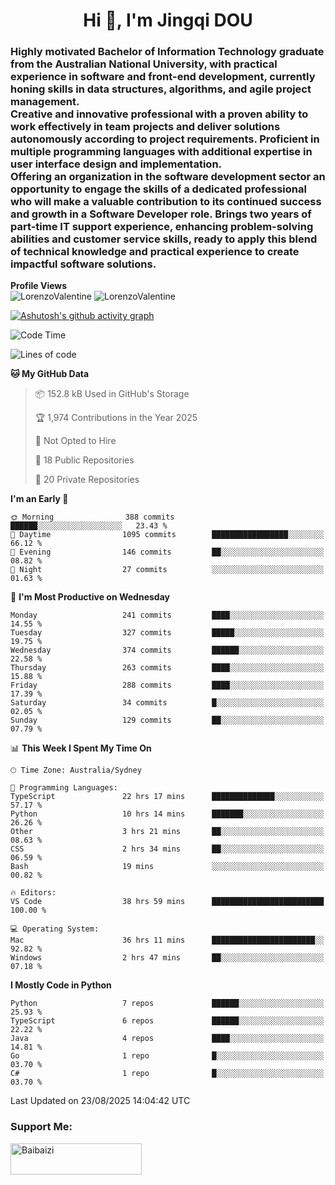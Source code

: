 <h1 align="center">Hi 👋, I'm Jingqi DOU</h1>
<h3 align="left">
Highly motivated Bachelor of Information Technology graduate from the Australian National University, with practical experience in software and front-end development, currently honing skills in data structures, algorithms, and agile project management. <br>
Creative and innovative professional with a proven ability to work effectively in team projects and deliver solutions autonomously according to project requirements. Proficient in multiple programming languages with additional expertise in user interface design and implementation. <br>
Offering an organization in the software development sector an opportunity to engage the skills of a dedicated professional who will make a valuable contribution to its continued success and growth in a Software Developer role. Brings two years of part-time IT support experience, enhancing problem-solving abilities and customer service skills, ready to apply this blend of technical knowledge and practical experience to create impactful software solutions. 
</h3>

**Profile Views**<br>
<img src="https://count.getloli.com/@LorenzoValentine?name=LorenzoValentine&theme=asoul&padding=7&offset=0&align=center&scale=2&pixelated=1&darkmode=auto&prefix=020315" alt="LorenzoValentine" theme="rule34" />
<img src="https://count.getloli.com/@LorenzoValentine?name=LorenzoValentine&theme=food&padding=7&offset=0&align=center&scale=2&pixelated=1&darkmode=auto&prefix=020315" alt="LorenzoValentine" theme="rule34" />

[![Ashutosh's github activity graph](https://github-readme-activity-graph.vercel.app/graph?username=LorenzoValentine&theme=rogue)](https://github.com/ashutosh00710/github-readme-activity-graph)

<!--START_SECTION:waka-->
![Code Time](http://img.shields.io/badge/Code%20Time-2%2C230%20hrs%2029%20mins-blue)

![Lines of code](https://img.shields.io/badge/From%20Hello%20World%20I%27ve%20Written-361.4%20thousand%20lines%20of%20code-blue)

**🐱 My GitHub Data** 

> 📦 152.8 kB Used in GitHub's Storage 
 > 
> 🏆 1,974 Contributions in the Year 2025
 > 
> 🚫 Not Opted to Hire
 > 
> 📜 18 Public Repositories 
 > 
> 🔑 20 Private Repositories 
 > 
**I'm an Early 🐤** 

```text
🌞 Morning                388 commits         ██████░░░░░░░░░░░░░░░░░░░   23.43 % 
🌆 Daytime                1095 commits        █████████████████░░░░░░░░   66.12 % 
🌃 Evening                146 commits         ██░░░░░░░░░░░░░░░░░░░░░░░   08.82 % 
🌙 Night                  27 commits          ░░░░░░░░░░░░░░░░░░░░░░░░░   01.63 % 
```
📅 **I'm Most Productive on Wednesday** 

```text
Monday                   241 commits         ████░░░░░░░░░░░░░░░░░░░░░   14.55 % 
Tuesday                  327 commits         █████░░░░░░░░░░░░░░░░░░░░   19.75 % 
Wednesday                374 commits         ██████░░░░░░░░░░░░░░░░░░░   22.58 % 
Thursday                 263 commits         ████░░░░░░░░░░░░░░░░░░░░░   15.88 % 
Friday                   288 commits         ████░░░░░░░░░░░░░░░░░░░░░   17.39 % 
Saturday                 34 commits          █░░░░░░░░░░░░░░░░░░░░░░░░   02.05 % 
Sunday                   129 commits         ██░░░░░░░░░░░░░░░░░░░░░░░   07.79 % 
```


📊 **This Week I Spent My Time On** 

```text
🕑︎ Time Zone: Australia/Sydney

💬 Programming Languages: 
TypeScript               22 hrs 17 mins      ██████████████░░░░░░░░░░░   57.17 % 
Python                   10 hrs 14 mins      ███████░░░░░░░░░░░░░░░░░░   26.26 % 
Other                    3 hrs 21 mins       ██░░░░░░░░░░░░░░░░░░░░░░░   08.63 % 
CSS                      2 hrs 34 mins       ██░░░░░░░░░░░░░░░░░░░░░░░   06.59 % 
Bash                     19 mins             ░░░░░░░░░░░░░░░░░░░░░░░░░   00.82 % 

🔥 Editors: 
VS Code                  38 hrs 59 mins      █████████████████████████   100.00 % 

💻 Operating System: 
Mac                      36 hrs 11 mins      ███████████████████████░░   92.82 % 
Windows                  2 hrs 47 mins       ██░░░░░░░░░░░░░░░░░░░░░░░   07.18 % 
```

**I Mostly Code in Python** 

```text
Python                   7 repos             ██████░░░░░░░░░░░░░░░░░░░   25.93 % 
TypeScript               6 repos             ██████░░░░░░░░░░░░░░░░░░░   22.22 % 
Java                     4 repos             ████░░░░░░░░░░░░░░░░░░░░░   14.81 % 
Go                       1 repo              █░░░░░░░░░░░░░░░░░░░░░░░░   03.70 % 
C#                       1 repo              █░░░░░░░░░░░░░░░░░░░░░░░░   03.70 % 
```




 Last Updated on 23/08/2025 14:04:42 UTC
<!--END_SECTION:waka-->

<!-- [![willianrod's wakatime stats](https://github-readme-stats.vercel.app/api/wakatime?username=lorenzoval2050)](https://github.com/anuraghazra/github-readme-stats) -->


<h3 align="left">Support Me:</h3>
<p><a href="https://www.buymeacoffee.com/Baibaizi"> <img align="left" src="https://cdn.buymeacoffee.com/buttons/v2/default-yellow.png" height="50" width="210" alt="Baibaizi" /></a></p><br><br>

